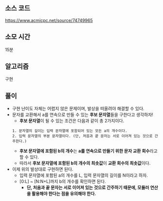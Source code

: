 ## 소스 코드

https://www.acmicpc.net/source/74749965

## 소모 시간

15분

## 알고리즘

구현

## 풀이

-   구현 난이도 자체는 어렵지 않은 문제이며, 발상을 떠올려야 해결할 수 있다.
-   문자를 교환해서 a를 연속으로 만들 수 있는 **후보 문자열**들을 구한다고 생각하자!
    -   **후보 문자열**이 될 수 있는 조건은 다음과 같이 총 2가지이다.
    ```
    1. 문자열의 길이는 입력 문자열에 포함되어 있는 모든 a의 개수이다.
    2. 입력 문자열의 부분 문자열이다. (단, 처음과 끝 문자는 서로 이어져 있는 것으로 간주한다.)
    ```
    -   **후보 문자열에 포함된 b의 개수**는 **a를 연속으로 만들기 위한 문자 교환 회수**라고 할 수 있다.
    -   따라서 **후보 문자열에 포함된 b의 개수의 최솟값**이 **교환 회수의 최솟값**이다.
-   이제 위의 발상대로 구현하면 된다.
    -   입력 문자열에 포함된 a의 개수를 L, 입력 문자열의 길이를 N이라고 하자.
    -   [0:L] ~ [N:N+L]까지 b의 개수를 확인하면 된다.
        -   **단, 처음과 끝 문자는 서로 이어져 있는 것으로 간주하기 때문에, 모듈러 연산을 활용해야 한다는 점을 유의해야 한다.**
